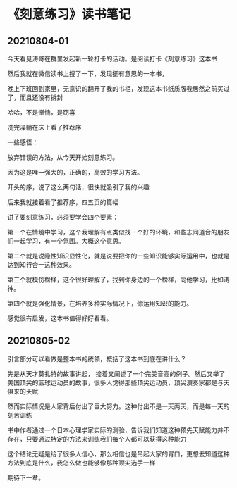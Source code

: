 # 《刻意练习》读书笔记

## 20210804-01

今天看见涛哥在群里发起新一轮打卡的活动。是阅读打卡《刻意练习》这本书

然后我就在微信读书上搜了一下，发现挺有意思的一本书，

晚上下班回到家里，无意识的翻开了我的书柜，发现这本书纸质版我居然之前买过了，而且还没有拆封

哈哈，不是惭愧，是窃喜

洗完澡躺在床上看了推荐序

一些感悟：

放弃错误的方法，从今天开始刻意练习。

因为这是唯一强大的，正确的，高效的学习方法。

开头的序，说了这么两句话，很快就吸引了我的兴趣

后来我就接着看了推荐序，四五页的篇幅

讲了要刻意练习，必须要学会四个要素：

第一个在情境中学习，这个我理解有点类似找一个好的环境，和些志同道合的朋友们一起学习，有一个氛围。大概这个意思。

第二个就是说隐性知识显性化，就是说要把你的一些知识能够实际运用中，也就是达到知行合一这种效果。

第三个就模仿榜样，这个很好理解了，找到你身边的一个榜样，向他学习，比如涛神。

第四个就是强化情景，在培养多种实际情况下，你运用知识的能力。



感觉很有启发，这本书值得好好看看。



## 20210805-02

引言部分可以看做是整本书的统领，概括了这本书到底在讲什么？

先是从天才莫扎特的故事讲起， 接着又阐述了一个完美音高的例子。然后又举了美国顶尖的篮球运动员的故事，很多人觉得那些顶尖运动员，顶尖演奏家都是与天俱来的天赋

然而实际情况是人家背后付出了巨大努力。这种付出不是一天两天，而是每一天的刻苦训练

书中作者通过一个日本心理学家实际的测验，告诉我们知道这种预先天赋能力并不存在，只要通过特定的方法来训练我们每个人都可以获得这种能力

这个结论无疑是给了很多人信心，那么相信也是吊起大家的胃口，更想去知道这种方法到底是什么，我怎么做也能够像那种顶尖选手一样



期待下一章。
